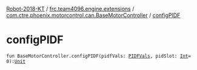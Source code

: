 [Robot-2018-KT](../../index.md) / [frc.team4096.engine.extensions](../index.md) / [com.ctre.phoenix.motorcontrol.can.BaseMotorController](index.md) / [configPIDF](./config-p-i-d-f.md)

# configPIDF

`fun BaseMotorController.configPIDF(pidfVals: `[`PIDFVals`](../../frc.team4096.engine.motion.util/-p-i-d-f-vals/index.md)`, pidSlot: `[`Int`](https://kotlinlang.org/api/latest/jvm/stdlib/kotlin/-int/index.html)` = 0): `[`Unit`](https://kotlinlang.org/api/latest/jvm/stdlib/kotlin/-unit/index.html)